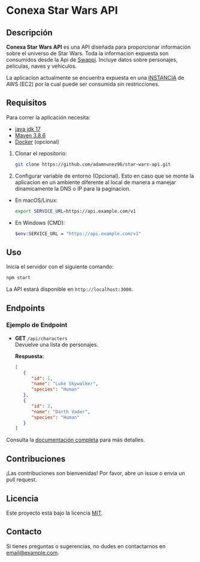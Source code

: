 # Conexa Star Wars API

## Descripción

**Conexa Star Wars API** es una API diseñada para proporcionar información sobre el universo de Star Wars. Toda la informacion expuesta son consumidos desde la Api de [Swappi](https://www.swapi.tech/documentation). Incluye datos sobre personajes, peliculas, naves y vehiculos.

La aplicacion actualmente se encuentra expuesta en una [INSTANCIA](http://13.59.27.108:8080/swagger-ui/index.html#) de AWS (EC2) por la cual puede ser consumida sin restricciones.

## Requisitos
Para correr la aplicación necesita:

- [java jdk 17](https://www.oracle.com/java/technologies/downloads/#java17)
- [Maven 3.8.6](https://maven.apache.org)
- [Docker](https://www.docker.com/) (opcional)

1. Clonar el repositorio:
    ```bash
    git clone https://github.com/adamnunez96/star-wars-api.git
    ```
2. Configurar variable de entorno (Opcional). Esto en caso que se monte la aplicacion en un ambiente diferente al local de manera a manejar dinamicamente la DNS o IP para la paginacion. 
- En macOS/Linux:
    ```bash
    export SERVICE_URL=https://api.example.com/v1
    ```
- En Windows (CMD):
    ```bash
    $env:SERVICE_URL = "https://api.example.com/v1"
    ```


## Uso

Inicia el servidor con el siguiente comando:

```bash
npm start
```

La API estará disponible en `http://localhost:3000`.

## Endpoints

### Ejemplo de Endpoint

- **GET** `/api/characters`  
  Devuelve una lista de personajes.

  **Respuesta:**
  ```json
  [
     {
        "id": 1,
        "name": "Luke Skywalker",
        "species": "Human"
     },
     {
        "id": 2,
        "name": "Darth Vader",
        "species": "Human"
     }
  ]
  ```

Consulta la [documentación completa](docs/endpoints.md) para más detalles.

## Contribuciones

¡Las contribuciones son bienvenidas! Por favor, abre un issue o envía un pull request.

## Licencia

Este proyecto está bajo la licencia [MIT](LICENSE).

## Contacto

Si tienes preguntas o sugerencias, no dudes en contactarnos en [email@example.com](mailto:email@example.com).